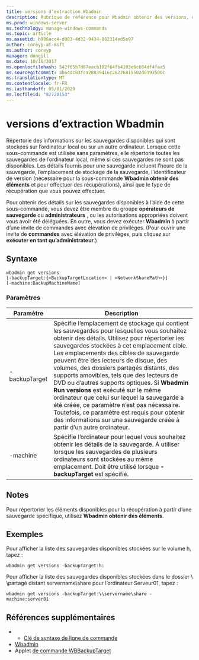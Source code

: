 ```yaml
---
title: versions d’extraction Wbadmin
description: Rubrique de référence pour Wbadmin obtenir des versions, qui répertorie des détails sur les sauvegardes disponibles stockées sur l’ordinateur local ou sur un autre ordinateur.
ms.prod: windows-server
ms.technology: manage-windows-commands
ms.topic: article
ms.assetid: b986acc4-d083-4d32-9434-862314ed5e97
author: coreyp-at-msft
ms.author: coreyp
manager: dongill
ms.date: 10/16/2017
ms.openlocfilehash: 542f65b7d87eacb102f64fb4103e6c684df4faa5
ms.sourcegitcommit: ab64dc83fca28039416c26226815502d0193500c
ms.translationtype: MT
ms.contentlocale: fr-FR
ms.lasthandoff: 05/01/2020
ms.locfileid: "82720153"
---
```

# <a name="wbadmin-get-versions"></a>versions d’extraction Wbadmin



Répertorie des informations sur les sauvegardes disponibles qui sont stockées sur l’ordinateur local ou sur un autre ordinateur. Lorsque cette sous-commande est utilisée sans paramètres, elle répertorie toutes les sauvegardes de l’ordinateur local, même si ces sauvegardes ne sont pas disponibles. Les détails fournis pour une sauvegarde incluent l’heure de la sauvegarde, l’emplacement de stockage de la sauvegarde, l’identificateur de version (nécessaire pour la sous-commande **Wbadmin obtenir des éléments** et pour effectuer des récupérations), ainsi que le type de récupération que vous pouvez effectuer.

Pour obtenir des détails sur les sauvegardes disponibles à l’aide de cette sous-commande, vous devez être membre du groupe **opérateurs de sauvegarde** ou **administrateurs** , ou les autorisations appropriées doivent vous avoir été déléguées. En outre, vous devez exécuter **Wbadmin** à partir d’une invite de commandes avec élévation de privilèges. (Pour ouvrir une invite de **commandes** avec élévation de privilèges, puis cliquez sur **exécuter en tant qu’administrateur**.)

## <a name="syntax"></a>Syntaxe

```
wbadmin get versions
[-backupTarget:{<BackupTargetLocation> | <NetworkSharePath>}]
[-machine:BackupMachineName]
```

### <a name="parameters"></a>Paramètres

|Paramètre|Description|
|---------|-----------|
|-backupTarget|Spécifie l’emplacement de stockage qui contient les sauvegardes pour lesquelles vous souhaitez obtenir des détails. Utilisez pour répertorier les sauvegardes stockées à cet emplacement cible. Les emplacements des cibles de sauvegarde peuvent être des lecteurs de disque, des volumes, des dossiers partagés distants, des supports amovibles, tels que des lecteurs de DVD ou d’autres supports optiques. Si **Wbadmin Run versions** est exécuté sur le même ordinateur que celui sur lequel la sauvegarde a été créée, ce paramètre n’est pas nécessaire. Toutefois, ce paramètre est requis pour obtenir des informations sur une sauvegarde créée à partir d’un autre ordinateur.|
|-machine|Spécifie l’ordinateur pour lequel vous souhaitez obtenir les détails de la sauvegarde. À utiliser lorsque les sauvegardes de plusieurs ordinateurs sont stockées au même emplacement. Doit être utilisé lorsque **-backupTarget** est spécifié.|

## <a name="remarks"></a>Notes 

Pour répertorier les éléments disponibles pour la récupération à partir d’une sauvegarde spécifique, utilisez **Wbadmin obtenir des éléments**.

## <a name="examples"></a>Exemples

Pour afficher la liste des sauvegardes disponibles stockées sur le volume h, tapez :
```
wbadmin get versions -backupTarget:h:
```
Pour afficher la liste des sauvegardes disponibles stockées dans le dossier \\ \\partagé distant servername\share pour l’ordinateur Serveur01, tapez :
```
wbadmin get versions -backupTarget:\\servername\share -machine:server01
```

## <a name="additional-references"></a>Références supplémentaires

-   - [Clé de syntaxe de ligne de commande](command-line-syntax-key.md)
-   [Wbadmin](wbadmin.md)
-   Applet [de commande WBBackupTarget](https://technet.microsoft.com/library/jj902447.aspx)